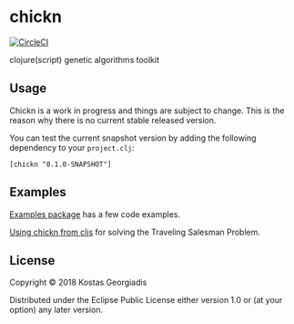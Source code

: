 # chickn

[![CircleCI](https://circleci.com/gh/kongeor/chickn.svg?style=svg)](https://circleci.com/gh/kongeor/chickn)

clojure(script) genetic algorithms toolkit


## Usage

Chickn is a work in progress and things are subject to change. This is the reason why
there is no current stable released version.

You can test the current snapshot version by adding the following dependency to
your `project.clj`:

```
[chickn "0.1.0-SNAPSHOT"]
```


## Examples

[Examples package](/src/chickn/examples) has a few code examples.

[Using chickn from cljs](https://kongeor.github.io/chicknism/) for solving the
Traveling Salesman Problem.


## License

Copyright © 2018 Kostas Georgiadis

Distributed under the Eclipse Public License either version 1.0 or (at
your option) any later version.
